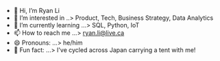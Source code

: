 - 👋 Hi, I’m Ryan Li
- 👀 I’m interested in ..> Product, Tech, Business Strategy, Data Analytics
- 🌱 I’m currently learning ...> SQL, Python, IoT
- 📫 How to reach me ...> ryan.li@live.ca
- 😄 Pronouns: ...> he/him
- 🌸 Fun fact: ...> I've cycled across Japan carrying a tent with me!

<!---
ryan8362/ryan8362 is a ✨ special ✨ repository because its `README.md` (this file) appears on your GitHub profile.
You can click the Preview link to take a look at your changes.
--->
